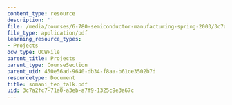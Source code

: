 ```yaml
---
content_type: resource
description: ''
file: /media/courses/6-780-semiconductor-manufacturing-spring-2003/3c7a2fc771a0a3eba7f91325c9e3a67c_somani_teo_talk.pdf
file_type: application/pdf
learning_resource_types:
- Projects
ocw_type: OCWFile
parent_title: Projects
parent_type: CourseSection
parent_uid: 450e56ad-9640-db34-f8aa-b61ce3502b7d
resourcetype: Document
title: somani_teo_talk.pdf
uid: 3c7a2fc7-71a0-a3eb-a7f9-1325c9e3a67c
---
```

